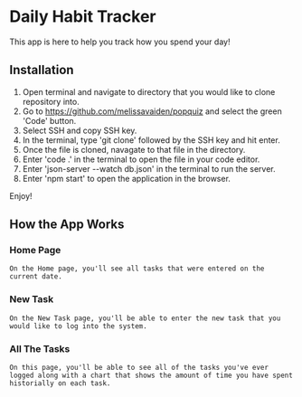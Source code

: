 # Daily Habit Tracker

This app is here to help you track how you spend your day! 

## Installation

1. Open terminal and navigate to directory that you would like to clone repository into.
2. Go to https://github.com/melissavaiden/popquiz and select the green 'Code' button.
3. Select SSH and copy SSH key.
4. In the terminal, type 'git clone' followed by the SSH key and hit enter.
5. Once the file is cloned, navagate to that file in the directory.
6. Enter 'code .' in the terminal to open the file in your code editor.
7. Enter 'json-server --watch db.json' in the terminal to run the server. 
8. Enter 'npm start' to open the application in the browser. 

Enjoy!

## How the App Works

### Home Page
    On the Home page, you'll see all tasks that were entered on the current date. 
### New Task
    On the New Task page, you'll be able to enter the new task that you would like to log into the system. 
### All The Tasks
    On this page, you'll be able to see all of the tasks you've ever logged along with a chart that shows the amount of time you have spent historially on each task. 